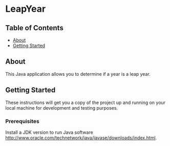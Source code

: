 # LeapYear

## Table of Contents

- [About](#about)
- [Getting Started](#getting_started)

## About <a name = "about"></a>

This Java application allows you to determine if a year is a leap year.

## Getting Started <a name = "getting_started"></a>

These instructions will get you a copy of the project up and running on your local machine for development and testing purposes.

### Prerequisites

Install a JDK version to run Java software
http://www.oracle.com/technetwork/java/javase/downloads/index.html.
